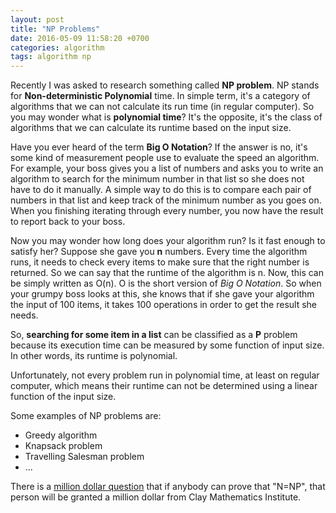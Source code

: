 ```yaml
---
layout: post
title: "NP Problems"
date: 2016-05-09 11:58:20 +0700
categories: algorithm
tags: algorithm np
---
```


Recently I was asked to research something called **NP problem**. NP stands for **Non-deterministic Polynomial** time. In simple term, it's a category of algorithms that we can not calculate its run time (in regular computer). So you may wonder what is **polynomial time**? It's the opposite, it's the class of algorithms that we can calculate its runtime based on the input size.

Have you ever heard of the term **Big O Notation**? If the answer is no, it's some kind of measurement people use to evaluate the speed an algorithm. For example, your boss gives you a list of numbers and asks you to write an algorithm to search for the minimum number in that list so she does not have to do it manually. A simple way to do this is to compare each pair of numbers in that list and keep track of the minimum number as you goes on. When you finishing iterating through every number, you now have the result to report back to your boss.

Now you may wonder how long does your algorithm run? Is it fast enough to satisfy her? Suppose she gave you **n** numbers. Every time the algorithm runs, it needs to check every items to make sure that the right number is returned. So we can say that the runtime of the algorithm is n. Now, this can be simply written as O(n). O is the short version of _Big O Notation_. So when your grumpy boss looks at this, she knows that if she gave your algorithm the input of 100 items, it takes 100 operations in order to get the result she needs.

So, **searching for some item in a list** can be classified as a **P** problem because its execution time can be measured by some function of input size. In other words, its runtime is polynomial.

Unfortunately, not every problem run in polynomial time, at least on regular computer, which means their runtime can not be determined using a linear function of the input size.

Some examples of NP problems are:

+ Greedy algorithm
+ Knapsack problem
+ Travelling Salesman problem
+ ...

There is a [million dollar question](https://en.wikipedia.org/wiki/Millennium_Prize_Problems) that if anybody can prove that "N=NP", that person will be granted a million dollar from Clay Mathematics Institute. 